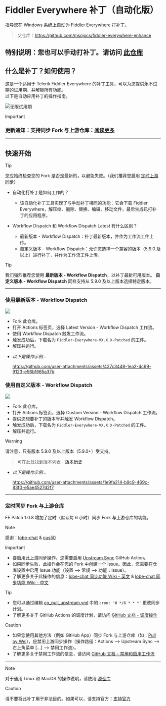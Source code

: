 # Fiddler Everywhere 补丁（自动化版）
指导您在 Windows 系统上自动为 Fiddler Everywhere 打补丁。
> 父仓库：https://github.com/msojocs/fiddler-everywhere-enhance

## 特别说明：您也可以手动打补丁。请访问 [此仓库](https://github.com/sipsuru/fiddler-everywhere-patch-manual)

## 什么是补丁？如何使用？
这是一个适用于 Telerik Fiddler Everywhere 的补丁工具，可以为您提供永不过期的试用期，并解锁所有功能。  
以下是自动应用补丁的操作指南。

![无限试用期](https://github.com/user-attachments/assets/e9c83778-27fa-456a-96e6-07bb0cd7f4ad)

> [!IMPORTANT]
> ### 更新通知：支持同步 Fork 与上游仓库：[阅读更多]()

---

## 快速开始
> [!TIP]
> 您应始终检查您的 Fork 是否是最新的，以避免失败。（我们推荐您启用 [定时上游同步]()）

* 自动化打补丁是如何工作的？
  - 该自动化补丁工具实现了与手动补丁相同的功能：它会下载 Fiddler Everywhere，解压缩、删除、替换、编辑、移动文件，最后生成已打补丁的应用程序。

* Workflow Dispatch 和 Workflow Dispatch Latest 有什么区别？
  - 最新版本 - Workflow Dispatch：补丁最新版本，并作为工作流工件上传。
  - 自定义版本 - Workflow Dispatch：允许您选择一个兼容的版本（5.9.0 及以上）进行补丁，并作为工作流工件上传。

> [!TIP]
> 我们强烈推荐您使用 **最新版本 - Workflow Dispatch**，以补丁最新可用版本。
> **自定义版本 - Workflow Dispatch** 同样支持从 5.9.0 及以上版本选择特定版本。

---

### 使用最新版本 - Workflow Dispatch 
[![](https://github.com/sipsuru/fiddler-everywhere-patch-automated/actions/workflows/cp__latest_dispatch.yml/badge.svg)](https://github.com/sipsuru/fiddler-everywhere-patch-automated/actions/workflows/cp__latest_dispatch.yml)

  - Fork 此仓库。
  - 打开 Actions 标签页，选择 Latest Version - Workflow Dispatch 工作流。
  - 使用 Workflow Dispatch 触发工作流。
  - 触发成功后，下载名为 `Fiddler-Everywhere-VX.X.X-Patched` 的工件。
  - 解压并运行。

  * *以下是操作示例...*

    https://github.com/user-attachments/assets/437c3448-1ea2-4c99-9123-e56b1665a37b

### 使用自定义版本 - Workflow Dispatch 
[![](https://github.com/sipsuru/fiddler-everywhere-patch-automated/actions/workflows/cp_dispatch.yml/badge.svg)](https://github.com/sipsuru/fiddler-everywhere-patch-automated/actions/workflows/cp_dispatch.yml)

  - Fork 此仓库。
  - 打开 Actions 标签页，选择 Custom Version - Workflow Dispatch 工作流。
  - 提供您想要补丁的版本号并触发 Workflow Dispatch。
  - 触发成功后，下载名为 `Fiddler-Everywhere-VX.X.X-Patched` 的工件。
  - 解压并运行。

  > [!WARNING]
  > 请注意，只有版本 5.9.0 及以上版本（5.9.0+）受支持。
  
  > 可在此处找到版本列表 - [版本历史](https://www.telerik.com/support/whats-new/fiddler-everywhere/release-history)

  * *以下是操作示例...*

    https://github.com/user-attachments/assets/1e9fa214-b9c9-469c-83f0-e5ae4527d2f7

---

### 定时同步 Fork 与上游仓库
FE Patch 1.0.8 增加了定时（默认每 6 小时）同步 Fork 与上游仓库的功能。
  > [!NOTE]
  > 感谢：[lobe-chat](https://github.com/lobehub/lobe-chat) & [ous50](https://github.com/ous50)

  > [!IMPORTANT]
  > - 要启用此上游同步操作，您需要启用 [Upstream Sync](.github/workflows/cp_pull_upstream.yml) GitHub Action。
  > - 如果同步失败，此操作会在您的 Fork 中创建一个 Issue。因此，您需要在仓库设置中启用 Issue 功能（设置 --> 常规 --> 功能：Issue）。
  > - 了解更多关于此操作的信息：[lobe-chat 同步功能 Wiki - 英文](https://github.com/lobehub/lobe-chat/wiki/Upstream-Sync) & [lobe-chat 同步功能 Wiki - 中文](https://github.com/lobehub/lobe-chat/wiki/Upstream-Sync.zh-CN)

  > [!TIP]
  > - 您可以通过编辑 [cp_pull_upstream.yml](.github/workflows/cp_pull_upstream.yml) 中的 `cron: '0 */6 * * *'` 更改同步计划。
  > - 了解更多关于 GitHub Actions 的调度计划，请访问 [GitHub 文档 - 调度操作](https://docs.github.com/en/actions/writing-workflows/choosing-when-your-workflow-runs/events-that-trigger-workflows#schedule)

  > [!CAUTION]
  > - 如果您使用其他方法（例如 GitHub App）同步 Fork 与上游仓库（如：[Pull by Wei](https://github.com/wei/pull)），应禁用上游同步操作（操作路径：Actions --> Upstream Sync --> 右上角菜单 [...] --> 禁用工作流）。
  > - 了解更多关于禁用工作流的信息，请访问 [GitHub 文档 - 禁用和启用工作流](https://docs.github.com/en/actions/managing-workflow-runs-and-deployments/managing-workflow-runs/disabling-and-enabling-a-workflow)

---

> [!NOTE]
> 对于通用 Linux 和 MacOS 的操作说明，请使用 [源仓库](https://github.com/msojocs/fiddler-everywhere-enhance)

> [!CAUTION]
> 请不要将此补丁用于非法目的。如果可以，请支持官方：[支持官方](https://www.telerik.com/purchase/fiddler)
